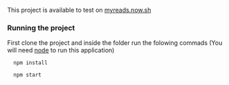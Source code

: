 This project is available to test on [myreads.now.sh](https://myreads.now.sh)

### Running the project  
First clone the project and inside the folder run the folowing commads
(You will need [node](https://nodejs.org/en/) to run this application)  
```shell
  npm install
```

```shell
  npm start
```
